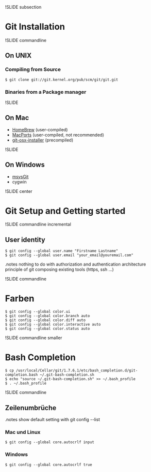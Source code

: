 !SLIDE subsection
# Git Installation #

!SLIDE commandline
## On UNIX ##

### Compiling from Source

    $ git clone git://git.kernel.org/pub/scm/git/git.git

### Binaries from a Package manager

!SLIDE
## On Mac ##

* [HomeBrew](http://github.com/mxcl/homebrew) (user-compiled)
* [MacPorts](http://www.macports.org/) (user-compiled, not recommended)
* [git-osx-installer](http://code.google.com/p/git-osx-installer/) (precompiled)

!SLIDE
## On Windows ##

* [msysGit](http://code.google.com/p/msysgit/)
* cygwin

!SLIDE center
# Git Setup and Getting started #

!SLIDE commandline incremental
## User identity ##

    $ git config --global user.name "Firstname Lastname"
    $ git config --global user.email "your_email@youremail.com"

.notes nothing to do with  authorization and authentication    architecture principle of git composing existing tools (https, ssh ...)

!SLIDE commandline
# Farben #

    $ git config --global color.ui
    $ git config --global color.branch auto
    $ git config --global color.diff auto
    $ git config --global color.interactive auto
    $ git config --global color.status auto

!SLIDE commandline smaller
# Bash Completion #

    $ cp /usr/local/Cellar/git/1.7.6.1/etc/bash_completion.d/git-completion.bash ~/.git-bash-completion.sh
    $ echo "source ~/.git-bash-completion.sh" >> ~/.bash_profile
    $ . ~/.bash_profile


!SLIDE commandline
## Zeilenumbrüche ##
.notes show default setting with git config --list

### Mac und Linux

    $ git config --global core.autocrlf input

### Windows

    $ git config --global core.autocrlf true



